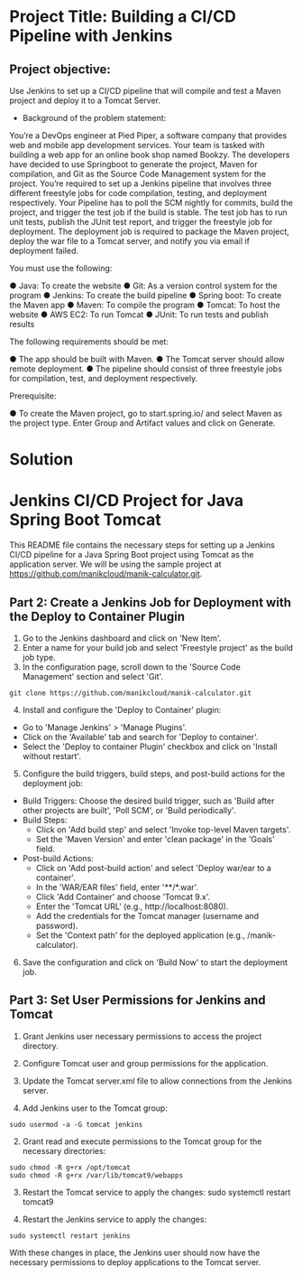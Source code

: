 
# Project Title: Building a CI/CD Pipeline with Jenkins

## Project objective: 

Use Jenkins to set up a CI/CD pipeline that will compile and test a Maven project and deploy it to a Tomcat Server.

- Background of the problem statement: 

You’re a DevOps engineer at Pied Piper, a software company that provides web and mobile app development services. Your team is tasked with building a web app for an online book shop named Bookzy. The developers have decided to use Springboot to generate the project, Maven for compilation, and Git as the Source Code Management system for the project. You’re required to set up a Jenkins pipeline that involves three different freestyle jobs for code compilation, testing, and deployment respectively. Your Pipeline has to poll the SCM nightly for commits, build the project, and trigger the test job if the build is stable. The test job has to run unit tests, publish the JUnit test report, and trigger the freestyle job for deployment. The deployment job is required to package the Maven project, deploy the war file to a Tomcat server, and notify you via email if deployment failed.

You must use the following: 

●	Java: To create the website
●	Git: As a version control system for the program
●	Jenkins: To create the build pipeline
●	Spring boot: To create the Maven app
●	Maven: To compile the program
●	Tomcat: To host the website
●	AWS EC2: To run Tomcat
●	JUnit: To run tests and publish results

The following requirements should be met: 

●	The app should be built with Maven.
●	The Tomcat server should allow remote deployment.
●	The pipeline should consist of three freestyle jobs for compilation, test, and deployment respectively.

Prerequisite:

●	To create the Maven project, go to start.spring.io/ and select Maven as the project type. Enter Group and Artifact values and click on Generate.


# Solution 

# Jenkins CI/CD Project for Java Spring Boot Tomcat

This README file contains the necessary steps for setting up a Jenkins CI/CD pipeline for a Java Spring Boot project using Tomcat as the application server. We will be using the sample project at https://github.com/manikcloud/manik-calculator.git.



## Part 2: Create a Jenkins Job for Deployment with the Deploy to Container Plugin

1. Go to the Jenkins dashboard and click on 'New Item'.
2. Enter a name for your build job and select 'Freestyle project' as the build job type.
3. In the configuration page, scroll down to the 'Source Code Management' section and select 'Git'.


```
git clone https://github.com/manikcloud/manik-calculator.git
```
4. Install and configure the 'Deploy to Container' plugin:
- Go to 'Manage Jenkins' > 'Manage Plugins'.
- Click on the 'Available' tab and search for 'Deploy to container'.
- Select the 'Deploy to container Plugin' checkbox and click on 'Install without restart'.

5. Configure the build triggers, build steps, and post-build actions for the deployment job:
- Build Triggers: Choose the desired build trigger, such as 'Build after other projects are built', 'Poll SCM', or 'Build periodically'.
- Build Steps: 
    - Click on 'Add build step' and select 'Invoke top-level Maven targets'.
    - Set the 'Maven Version' and enter 'clean package' in the 'Goals' field.
- Post-build Actions:
    - Click on 'Add post-build action' and select 'Deploy war/ear to a container'.
    - In the 'WAR/EAR files' field, enter '**/*.war'.
    - Click 'Add Container' and choose 'Tomcat 9.x'.
    - Enter the 'Tomcat URL' (e.g., http://localhost:8080).
    - Add the credentials for the Tomcat manager (username and password).
    - Set the 'Context path' for the deployed application (e.g., /manik-calculator).

6. Save the configuration and click on 'Build Now' to start the deployment job.


## Part 3: Set User Permissions for Jenkins and Tomcat

1. Grant Jenkins user necessary permissions to access the project directory.
2. Configure Tomcat user and group permissions for the application.
3. Update the Tomcat server.xml file to allow connections from the Jenkins server.

1. Add Jenkins user to the Tomcat group:

```
sudo usermod -a -G tomcat jenkins
```

2. Grant read and execute permissions to the Tomcat group for the necessary directories:

```
sudo chmod -R g+rx /opt/tomcat
sudo chmod -R g+rx /var/lib/tomcat9/webapps
```

3. Restart the Tomcat service to apply the changes:
sudo systemctl restart tomcat9


4. Restart the Jenkins service to apply the changes:

```
sudo systemctl restart jenkins
```
With these changes in place, the Jenkins user should now have the necessary permissions to deploy applications to the Tomcat server.



